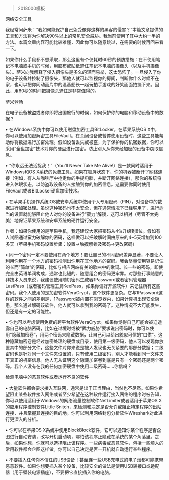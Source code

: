 # 
> 2018000模板




网络安全工具


我经常问萨米：“我如何能保护自己免受像你这样的黑客的侵害？”本篇文章提供的工具和方法将为你解决90%以上的常见安全威胁。我当前使用了其中大约一半的方法。本篇文章内容可能比较难懂，因此你可以随意跳过，在需要的时候再回来看一下。

如果你什么手段都不想采取，那么这里有个仅耗时60秒的预防措施：在不使用笔记本电脑或手机的时候，用胶布或贴纸遮住笔记本电脑的摄像头（以及手机摄像头）。萨米向我解释了侵入摄像头是多么的轻而易举，这太恐怖了。一旦侵入了你的电子设备并控制了摄像头，那他人就可以监视你的房间，判断你什么时候不在家，也可以把你同动画片中的温基船长一起玩拍手游戏的好笑画面拍摄下来。因此，用60秒的时间把摄像头遮住是非常值得的。


萨米登场

在电子设备被盗或者你即将出国旅行的时候，如何保护你的电脑和移动设备中的数据？

• 在Windows系统中你可以使用磁盘加密工具BitLocker，在苹果系统OS X中，你可以使用加密解密工具FileVault。在关闭设备或暂停使用设备时，这些工具能帮助你将数据进行加密处理。假如设备丢失或被盗，为了保护你的机密数据，你可以采用“全盘加密”技术对你的硬盘进行加密，防止别人从你未经加密的设备中窃取信息。

• “你永远无法活捉我！”（You’ll Never Take Me Alive!）是一款同时适用于Windows和OS X系统的免费工具。如果在锁屏状态下，你的机器被断开了网络连接（例如，有人从咖啡厅中抢走你的手提电脑，并断开网络连接），那你的系统将进入休眠状态，以防盗取设备的人接触到你的加密信息。这需要你同时使用FileVault或者BitLocker硬盘加密技术。

• 在苹果手机操作系统iOS或安卓系统中使用个人专用密码（PIN），对设备中的数据进行加密处理。虽说这种密码也不太安全，但在通常情况下已经够用了，进行适当的设置就能够阻止他人对你的设备进行“蛮力”解锁，这可以相对（尽管不太完美）地保证苹果系统和安卓系统的硬件运行安全。


作者：如果你使用的是苹果手机，我还建议大家把密码从4位升级到8位。假如有人试图通过蛮力破解你的密码，这样做可以把破解时间由原来的4~5天增加到100多天（苹果手机密码设置步骤：设置→触摸解锁及密码→更改密码）


• 同一个密码一定不要使用在两个地方！要让自己的不同密码差异显著，不要让人利用你用在一个地方的密码推测出你用在其他地方的密码。我会尽量使用容易记住的长而“简单”的密码，比如与相应网站有关的歌曲中的歌词。长一些的密码，即使完全由英语单词构成，通常也比短的、随意组合的密码更牢靠。对那些行事随意的非技术人员来说，我建议使用随机密码生成器1Password或者密码管理器LastPass（或者密码管理工具KeePass，如果你偏好开源软件）来记住所有这些密码。我个人使用的是加密软件VeraCrypt，这个软件更复杂。它与1Password这样的软件之间的差别是，1Password被内置在浏览器内，如果计算机出现安全隐患，那么通过解码该软件，他人就可以拿到我的密码了。这种情况不大可能发生，但还是有一定的可能性。

• 你也可以考虑使用免费的跨平台软件VeraCrypt。如果你觉得自己可能会被迫透露自己的电脑密码，比如在过境时或被“武力威胁”要求说出密码时，你可以使用“隐藏加密卷”，用两个密码来隐藏数据，让自己可以给出貌似可信的“口供”。这种隐藏加密卷是经过加密处理的硬盘或目录，使用第一级密码，他人可以发现你放置其中的部分文件，这些文件对你来说是被人发现也无关紧要的那部分数据；二级密码也是针对同一个文件夹设置的，只有使用二级密码，别人才能看到同一文件夹下真正的机密信息。他人无从证明这个隐藏加密卷到底是只有一个密码还是两个密码。我个人没有在我的任何加密硬盘中使用二级密码……你信吗？


检测电脑中的恶意软件或者运行不良的软件

• 大量软件都会要求接入互联网，通常是出于正当理由，当然也不尽然。如果你希望阻止某些软件接入网络或者至少希望在这种软件运行接入网络的程序时被告知，你可以使用适用于Windows的网络流量控制软件NetLimiter或者适用于苹果OS X的应用程序控制软件Little Snitch，来检测和决定是否允许或阻止特定程序的出站连接，并且掌握其连接的目的地。你可以利用网络封包分析软件Wireshark对此进行更深入的分析。

• 你可以在苹果OS X系统中使用BlockBlock软件，它可以通知你某个程序是否企图进行自动安装，改写开机启动项，哪怕该程序正隐藏在系统的某个角落里。之后，如果你想，你就可以选择阻止该程序。一些病毒或恶意软件，包括一些烦人的常用软件都会企图这样做。你可以自己决定是否一开机就自动运行某些程序。

• 不要插入任何你不信任的USB设备！甚至连一些USB充电式的电子烟都可能携带恶意软件。如果你想要插入某个设备，比较安全的做法是使用USB转接口或适配器（用于壁装电源插座），不要把它直接插入你的电脑。




